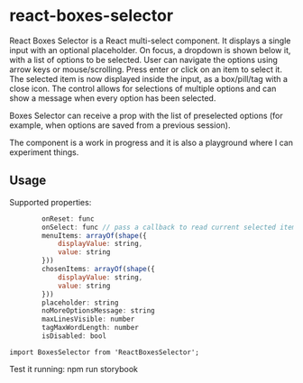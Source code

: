 # react-boxes-selector

React Boxes Selector is a React multi-select component. It displays a single input with an optional placeholder. On focus, a dropdown is shown below it, with a list of options to be selected. User can navigate the options using arrow keys or mouse/scrolling. Press enter or click on an item to select it. The selected item is now displayed inside the input, as a box/pill/tag with a close icon. The control allows for selections of multiple options and can show a message when every option has been selected. 

Boxes Selector can receive a prop with the list of preselected options (for example, when options are saved from a previous session). 

The component is a work in progress and it is also a playground where I can experiment things. 

## Usage

Supported properties:

```javascript
        onReset: func
        onSelect: func // pass a callback to read current selected items on each select/unselect event
        menuItems: arrayOf(shape({
            displayValue: string,
            value: string
        }))
        chosenItems: arrayOf(shape({
            displayValue: string,
            value: string
        }))
        placeholder: string
        noMoreOptionsMessage: string
        maxLinesVisible: number
        tagMaxWordLength: number
        isDisabled: bool
```

```
import BoxesSelector from 'ReactBoxesSelector';
```

Test it running: npm run storybook